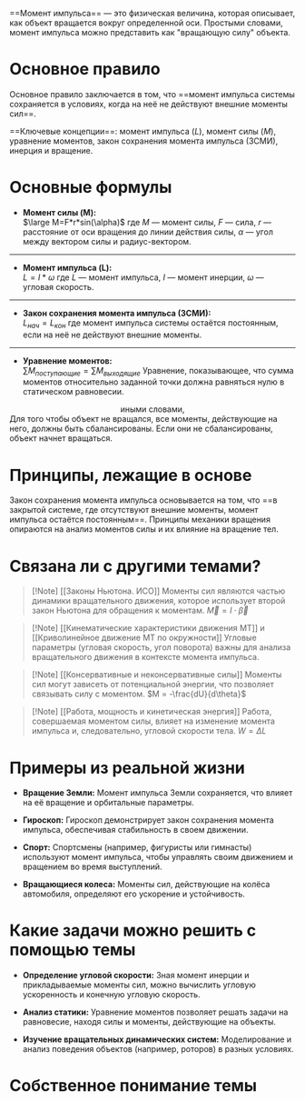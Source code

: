
==Момент импульса== — это физическая величина, которая описывает, как объект вращается вокруг определенной оси. Простыми словами, момент импульса можно представить как "вращающую силу" объекта.
# Основное правило

Основное правило заключается в том, что ==момент импульса системы сохраняется в условиях, когда на неё не действуют внешние моменты сил==.

==Ключевые концепции==: момент импульса ($L$), момент силы ($M$), уравнение моментов, закон сохранения момента импульса (ЗСМИ), инерция и вращение.
# Основные формулы

- **Момент силы (M):**  
    $\large M=F*r*sin(\alpha)$
    где $M$ — момент силы, $F$ — сила, $r$ — расстояние от оси вращения до линии действия силы, $\alpha$ — угол между вектором силы и радиус-вектором.

---

- **Момент импульса (L):**  
    $L = I * \omega$
    где $L$ — момент импульса, $I$ — момент инерции, $\omega$ — угловая скорость.

---

- **Закон сохранения момента импульса (ЗСМИ):**  
    $L_{нач}=L_{кон}$
    где момент импульса системы остаётся постоянным, если на неё не действуют внешние моменты.

---

- **Уравнение моментов:**  
    $\sum M_{поступающие}=\sum M_{выходящие}$
    Уравнение, показывающее, что сумма моментов относительно заданной точки должна равняться нулю в статическом равновесии.
<center>иными словами,</center>
	Для того чтобы объект не вращался, все моменты, действующие на него, должны быть сбалансированы. Если они не сбалансированы, объект начнет вращаться.

# Принципы, лежащие в основе

Закон сохранения момента импульса основывается на том, что ==в закрытой системе, где отсутствуют внешние моменты, момент импульса остаётся постоянным==. Принципы механики вращения опираются на анализ моментов силы и их влияние на вращение тел.
# Связана ли с другими темами?

>[!Note] [[Законы Ньютона. ИСО]]
>Моменты сил являются частью динамики вращательного движения, которое использует второй закон Ньютона для обращения к моментам. $\vec{M} = I \cdot \vec{\beta}$

>[!Note] [[Кинематические характеристики движения МТ]] и [[Криволинейное движение МТ по окружности]]
>Угловые параметры (угловая скорость, угол поворота) важны для анализа вращательного движения в контексте момента импульса.

>[!Note] [[Консервативные и неконсервативные силы]]
>Моменты сил могут зависеть от потенциальной энергии, что позволяет связывать силу с моментом. $M = -\frac{dU}{d\theta}$

>[!Note] [[Работа, мощность и кинетическая энергия]]
>Работа, совершаемая моментом силы, влияет на изменение момента импульса и, следовательно, угловой скорости тела. $W = \Delta L$
# Примеры из реальной жизни

- **Вращение Земли:** Момент импульса Земли сохраняется, что влияет на её вращение и орбитальные параметры.
    
- **Гироскоп:** Гироскоп демонстрирует закон сохранения момента импульса, обеспечивая стабильность в своем движении.
    
- **Спорт:** Спортсмены (например, фигуристы или гимнасты) используют момент импульса, чтобы управлять своим движением и вращением во время выступлений.
    
- **Вращающиеся колеса:** Моменты сил, действующие на колёса автомобиля, определяют его ускорение и устойчивость.
# Какие задачи можно решить с помощью темы

- **Определение угловой скорости:** Зная момент инерции и прикладываемые моменты сил, можно вычислить угловую ускоренность и конечную угловую скорость.
    
- **Анализ статики:** Уравнение моментов позволяет решать задачи на равновесие, находя силы и моменты, действующие на объекты.
    
- **Изучение вращательных динамических систем:** Моделирование и анализ поведения объектов (например, роторов) в разных условиях.
# Собственное понимание темы